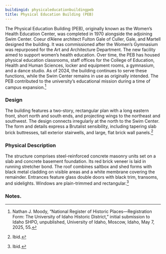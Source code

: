 ```yaml
---
buildingid: physicaleducationbuildingpeb
title: Physical Education Building (PEB)
---
```



The Physical Education Building (PEB), originally known as the Women’s Health Education Center, was completed in 1970 alongside the adjoining Swim Center. Coeur d’Alene architect Fulton Gale of Culler, Gale, and Martell designed the building. It was commissioned after the Women’s Gymnasium was repurposed for the Art and Architecture Department. The new facility aimed to support women’s health education. Over time, the PEB has housed physical education classrooms, staff offices for the College of Education, Health and Human Sciences, locker and equipment rooms, a gymnasium, and a dance studio. As of 2024, the building continues to serve these functions, while the Swim Center remains in use as originally intended. The PEB contributed to the university’s educational mission during a time of campus expansion.[^1]

### Design
The building features a two-story, rectangular plan with a long eastern front, short north and south ends, and projecting wings to the northeast and southwest. The design connects irregularly at the north to the Swim Center. The form and details express a Brutalist sensibility, including tapering slab brick buttresses, tall exterior stairwells, and large, flat brick wall panels.[^2]

### Physical Description
The structure comprises steel-reinforced concrete masonry units set on a slab and concrete basement foundation. Its red brick veneer is laid in running stretcher bond. The roof combines saltbox and shed forms with black metal cladding on visible areas and a white membrane covering the remainder. Entrances feature glass double doors with black trim, transoms, and sidelights. Windows are plain-trimmed and rectangular.[^3]


### Notes. 
[^1]: Nathan J. Moody, “National Register of Historic Places—Registration Form: The University of Idaho Historic District,” initial submission to Idaho SHPO, unpublished, University of Idaho, Moscow, Idaho, May 7, 2025, 55.  
[^2]: Ibid.  
[^3]: Ibid.  